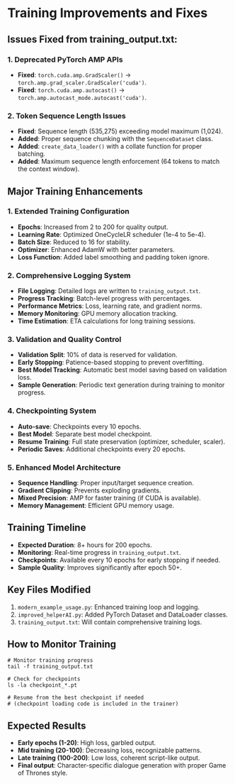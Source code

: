 # Training Improvements and Fixes

## Issues Fixed from training_output.txt:

### 1. Deprecated PyTorch AMP APIs
- **Fixed**: `torch.cuda.amp.GradScaler()` → `torch.amp.grad_scaler.GradScaler('cuda')`.
- **Fixed**: `torch.cuda.amp.autocast()` → `torch.amp.autocast_mode.autocast('cuda')`.

### 2. Token Sequence Length Issues
- **Fixed**: Sequence length (535,275) exceeding model maximum (1,024).
- **Added**: Proper sequence chunking with the `SequenceDataset` class.
- **Added**: `create_data_loader()` with a collate function for proper batching.
- **Added**: Maximum sequence length enforcement (64 tokens to match the context window).

## Major Training Enhancements

### 1. Extended Training Configuration
- **Epochs**: Increased from 2 to 200 for quality output.
- **Learning Rate**: Optimized OneCycleLR scheduler (1e-4 to 5e-4).
- **Batch Size**: Reduced to 16 for stability.
- **Optimizer**: Enhanced AdamW with better parameters.
- **Loss Function**: Added label smoothing and padding token ignore.

### 2. Comprehensive Logging System
- **File Logging**: Detailed logs are written to `training_output.txt`.
- **Progress Tracking**: Batch-level progress with percentages.
- **Performance Metrics**: Loss, learning rate, and gradient norms.
- **Memory Monitoring**: GPU memory allocation tracking.
- **Time Estimation**: ETA calculations for long training sessions.

### 3. Validation and Quality Control
- **Validation Split**: 10% of data is reserved for validation.
- **Early Stopping**: Patience-based stopping to prevent overfitting.
- **Best Model Tracking**: Automatic best model saving based on validation loss.
- **Sample Generation**: Periodic text generation during training to monitor progress.

### 4. Checkpointing System
- **Auto-save**: Checkpoints every 10 epochs.
- **Best Model**: Separate best model checkpoint.
- **Resume Training**: Full state preservation (optimizer, scheduler, scaler).
- **Periodic Saves**: Additional checkpoints every 20 epochs.

### 5. Enhanced Model Architecture
- **Sequence Handling**: Proper input/target sequence creation.
- **Gradient Clipping**: Prevents exploding gradients.
- **Mixed Precision**: AMP for faster training (if CUDA is available).
- **Memory Management**: Efficient GPU memory usage.

## Training Timeline
- **Expected Duration**: 8+ hours for 200 epochs.
- **Monitoring**: Real-time progress in `training_output.txt`.
- **Checkpoints**: Available every 10 epochs for early stopping if needed.
- **Sample Quality**: Improves significantly after epoch 50+.

## Key Files Modified
1. `modern_example_usage.py`: Enhanced training loop and logging.
2. `improved_helperAI.py`: Added PyTorch Dataset and DataLoader classes.
3. `training_output.txt`: Will contain comprehensive training logs.

## How to Monitor Training
```shell
# Monitor training progress
tail -f training_output.txt

# Check for checkpoints
ls -la checkpoint_*.pt

# Resume from the best checkpoint if needed
# (checkpoint loading code is included in the trainer)
```

## Expected Results
- **Early epochs (1-20)**: High loss, garbled output.
- **Mid training (20-100)**: Decreasing loss, recognizable patterns.
- **Late training (100-200)**: Low loss, coherent script-like output.
- **Final output**: Character-specific dialogue generation with proper Game of Thrones style.
